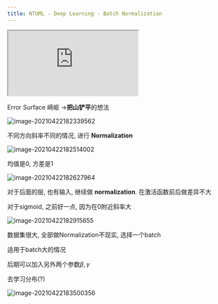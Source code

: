 ```yaml
---
title: NTUML - Deep Learning - Batch Normalization
---
```


<!-- more -->

<iframe src="https://www.youtube.com/embed/BABPWOkSbLE" allowfullscreen></iframe>

Error Surface 崎岖 $\rightarrow$**把山铲平**的想法

![image-20210422182339562](https://lllthhhh-aliyun-oss.oss-cn-beijing.aliyuncs.com/img/20210422182339.png)

不同方向斜率不同的情况, 进行 **Normalization**

![image-20210422182514002](https://lllthhhh-aliyun-oss.oss-cn-beijing.aliyuncs.com/img/20210422182514.png)

均值是0, 方差是1

![image-20210422182627964](https://lllthhhh-aliyun-oss.oss-cn-beijing.aliyuncs.com/img/20210422182628.png)

对于后面的层, 也有输入, 继续做 **normalization**. 在激活函数前后做差异不大

对于sigmoid, 之前好一点, 因为在0附近斜率大

![image-20210422182915655](https://lllthhhh-aliyun-oss.oss-cn-beijing.aliyuncs.com/img/20210422182915.png)



数据集很大, 全部做Normalization不现实, 选择一个batch

适用于batch大的情况

后期可以加入另外两个参数$\beta, \gamma$

去学习分布(?)

![image-20210422183500356](https://lllthhhh-aliyun-oss.oss-cn-beijing.aliyuncs.com/img/20210422183500.png)